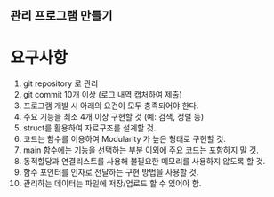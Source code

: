 ## 관리 프로그램 만들기


# 요구사항
1. git repository 로 관리
2. git commit 10개 이상 (로그 내역 캡처하여 제출)
3. 프로그램 개발 시 아래의 요건이 모두 충족되어야 한다.
4. 주요 기능을 최소 4개 이상 구현할 것 (예: 검색, 정렬 등)
5. struct를 활용하여 자료구조를 설계할 것.
6. 코드는 함수를 이용하여 Modularity 가 높은 형태로 구현할 것.
7. main 함수에는 기능을 선택하는 부분 이외에 주요 코드는 포함하지 말 것.
8. 동적할당과 연결리스트를 사용해 불필요한 메모리를 사용하지 않도록 할 것.
9. 함수 포인터를 인자로 전달하는 구현 방법을 사용할 것.
10.	관리하는 데이터는 파일에 저장/업로드 할 수 있어야 함.
